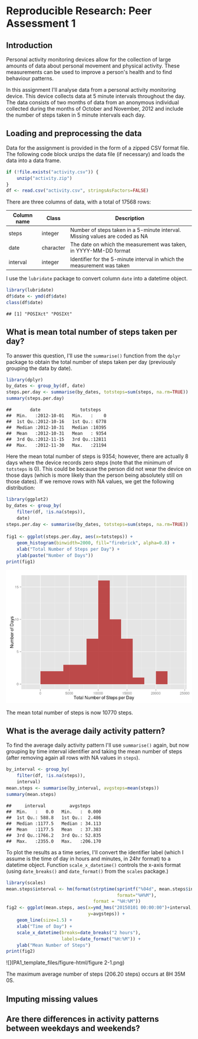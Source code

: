 # Reproducible Research: Peer Assessment 1

## Introduction
Personal activity monitoring devices allow for the collection of large amounts
of data about personal movement and physical activity. These measurements can
be used to improve a person's health and to find behaviour patterns.

In this assignment I'll analyse data from a personal activity monitoring device.
This device collects data at 5 minute intervals throughout the day. The data
consists of two months of data from an anonymous individual collected during the
months of October and November, 2012 and include the number of steps taken in 5
minute intervals each day.


## Loading and preprocessing the data
Data for the assignment is provided in the form of a zipped CSV format file. The
following code block unzips the data file (if necessary) and loads the data into
a data frame.


```r
if (!file.exists("activity.csv")) {
    unzip("activity.zip")
}
df <- read.csv("activity.csv", stringsAsFactors=FALSE)
```

There are three columns of data, with a total of 17568 rows:

| Column name | Class | Description |
|-------------|-------|-------------|
| steps | integer | Number of steps taken in a 5-minute interval. Missing values are coded as NA |
| date | character | The date on which the measurement was taken, in YYYY-MM-DD format |
| interval | integer | Identifier for the 5-minute interval in which the measurement was taken |

I use the `lubridate` package to convert column `date` into a datetime object.


```r
library(lubridate)
df$date <- ymd(df$date)
class(df$date)
```

```
## [1] "POSIXct" "POSIXt"
```


## What is mean total number of steps taken per day?
To answer this question, I'll use the `summarise()` function from the `dplyr`
package to obtain the total number of steps taken per day
(previously grouping the data by date).


```r
library(dplyr)
by_dates <- group_by(df, date)
steps.per.day <- summarise(by_dates, totsteps=sum(steps, na.rm=TRUE))
summary(steps.per.day)
```

```
##       date               totsteps    
##  Min.   :2012-10-01   Min.   :    0  
##  1st Qu.:2012-10-16   1st Qu.: 6778  
##  Median :2012-10-31   Median :10395  
##  Mean   :2012-10-31   Mean   : 9354  
##  3rd Qu.:2012-11-15   3rd Qu.:12811  
##  Max.   :2012-11-30   Max.   :21194
```

Here the mean total number of steps is
9354; however, there are actually 
8 days where the
device records zero steps (note that the minimum of `totsteps` is 0). This could
be because the person did not wear the device on those days (which is more
likely than the person being absolutely still on those dates). If we remove rows
with NA values, we get the following distribution:


```r
library(ggplot2)
by_dates <- group_by(
    filter(df, !is.na(steps)),
    date)
steps.per.day <- summarise(by_dates, totsteps=sum(steps, na.rm=TRUE))

fig1 <- ggplot(steps.per.day, aes(x=totsteps)) + 
    geom_histogram(binwidth=2000, fill="firebrick", alpha=0.8) +
    xlab("Total Number of Steps per Day") +
    ylab(paste("Number of Days"))
print(fig1)
```

![](PA1_template_files/figure-html/figure1-1.png) 

The mean total number of steps is now
10770 steps.


## What is the average daily activity pattern?
To find the average daily activity pattern I'll use `summarise()` again, but
now grouping by time interval identifier and taking the mean number of steps
(after removing again all rows with NA values in `steps`).


```r
by_interval <- group_by(
    filter(df, !is.na(steps)),
    interval)
mean.steps <- summarise(by_interval, avgsteps=mean(steps))
summary(mean.steps)
```

```
##     interval         avgsteps      
##  Min.   :   0.0   Min.   :  0.000  
##  1st Qu.: 588.8   1st Qu.:  2.486  
##  Median :1177.5   Median : 34.113  
##  Mean   :1177.5   Mean   : 37.383  
##  3rd Qu.:1766.2   3rd Qu.: 52.835  
##  Max.   :2355.0   Max.   :206.170
```

To plot the results as a time series, I'll convert the identifier label (which I
assume is the time of day in hours and minutes, in 24hr format) to a datetime
object. Function `scale_x_datetime()` controls the x-axis format (using 
`date_breaks()` and `date_format()` from the `scales` package.)


```r
library(scales)
mean.steps$interval <- hm(format(strptime(sprintf("%04d", mean.steps$interval),
                                          format="%H%M"),
                                 format = "%H:%M"))
fig2 <- ggplot(mean.steps, aes(x=ymd_hms("20150101 00:00:00")+interval,
                               y=avgsteps)) +
    geom_line(size=1.5) +
    xlab("Time of Day") +
    scale_x_datetime(breaks=date_breaks("2 hours"),
                     labels=date_format("%H:%M")) + 
    ylab("Mean Number of Steps") 
print(fig2)
```

![](PA1_template_files/figure-html/figure 2-1.png) 

The maximum average number of steps
(206.20 steps) occurs at
8H 35M 0S.

## Imputing missing values



## Are there differences in activity patterns between weekdays and weekends?
